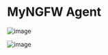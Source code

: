 
# MyNGFW Agent

![image](https://github.com/user-attachments/assets/36aa65eb-26d0-472a-b8f0-60adbcebdc67)

![image](https://github.com/user-attachments/assets/0ddc1f17-9d6d-4f7a-9919-e1a417e28a6b)



